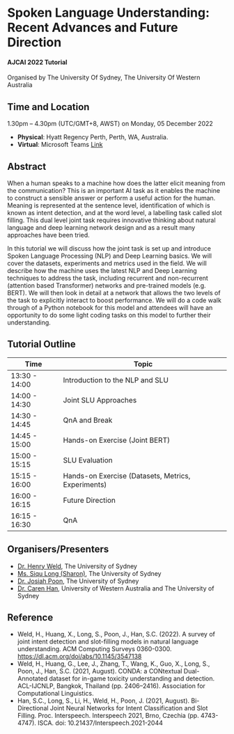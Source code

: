 # Spoken Language Understanding: Recent Advances and Future Direction
#### AJCAI 2022 Tutorial
Organised by The University Of Sydney, The University Of Western Australia


## Time and Location
1.30pm – 4.30pm (UTC/GMT+8, AWST) on Monday, 05 December 2022
- **Physical**: Hyatt Regency Perth, Perth, WA, Australia.
- **Virtual**: Microsoft Teams [Link](https://teams.microsoft.com/l/meetup-join/19%3a5785336b7ad742cca224924a4128d892%40thread.tacv2/1669626885615?context=%7b%22Tid%22%3a%2205894af0-cb28-46d8-8716-74cdb46e2226%22%2c%22Oid%22%3a%22d22e2e28-2cc7-4070-936d-6867540335ac%22%7d)

## Abstract
When a human speaks to a machine how does the latter elicit meaning from the communication? This is an important AI task as it enables the machine to construct a sensible answer or perform a useful action for the human. Meaning is represented at the sentence level, identification of which is known as intent detection, and at the word level, a labelling task called slot filling. This dual level joint task requires innovative thinking about natural language and deep learning network design and as a result many approaches have been tried. 

In this tutorial we will discuss how the joint task is set up and introduce Spoken Language Processing (NLP) and Deep Learning basics. We will cover the datasets, experiments and metrics used in the field. We will describe how the machine uses the latest NLP and Deep Learning techniques to address the task, including recurrent and non-recurrent (attention based Transformer) networks and pre-trained models (e.g. BERT). We will then look in detail at a network that allows the two levels of the task to explicitly interact to boost performance. We will do a code walk through of a Python notebook for this model and attendees will have an opportunity to do some light coding tasks on this model to further their understanding.

## Tutorial Outline

| Time | Topic |
| --- | --- |
| 13:30 - 14:00 | Introduction to the NLP and SLU |
| 14:00 - 14:30 | Joint SLU Approaches |
| 14:30 - 14:45 | QnA and Break |
| 14:45 - 15:00 | Hands-on Exercise (Joint BERT) |
| 15:00 - 15:15 | SLU Evaluation |
| 15:15 - 16:00 | Hands-on Exercise (Datasets, Metrics, Experiments) |
| 16:00 - 16:15 | Future Direction |
| 16:15 - 16:30 | QnA |


## Organisers/Presenters
- [Dr. Henry Weld](https://www.linkedin.com/in/henry-weld-3bb53415/), The University of Sydney
- [Ms. Siqu Long (Sharon)](https://docs.google.com/document/d/1PcFIoA73asZdEAvLlqLMGO7-4PXPrsz0/edit?usp=sharing&ouid=103420707809014823273&rtpof=true&sd=true), The University of Sydney
- [Dr. Josiah Poon](https://www.sydney.edu.au/engineering/about/our-people/academic-staff/josiah-poon.html), The University of Sydney
- [Dr. Caren Han](https://drcarenhan.github.io/), University of Western Australia and The University of Sydney

## Reference
- Weld, H., Huang, X., Long, S., Poon, J., Han, S.C. (2022). A survey of joint intent detection and slot-filling models in natural language understanding. ACM Computing Surveys 0360-0300. https://dl.acm.org/doi/abs/10.1145/3547138
- Weld, H., Huang, G., Lee, J., Zhang, T., Wang, K., Guo, X., Long, S., Poon, J., Han, S.C. (2021, August). CONDA: a CONtextual Dual-Annotated dataset for in-game toxicity understanding and detection. ACL-IJCNLP, Bangkok, Thailand (pp. 2406–2416). Association for Computational Linguistics.
- Han, S.C., Long, S., Li, H., Weld, H., Poon, J. (2021, August). Bi-Directional Joint Neural Networks for Intent Classification and Slot Filling. Proc. Interspeech. Interspeech 2021, Brno, Czechia (pp. 4743-4747). ISCA. doi: 10.21437/Interspeech.2021-2044

